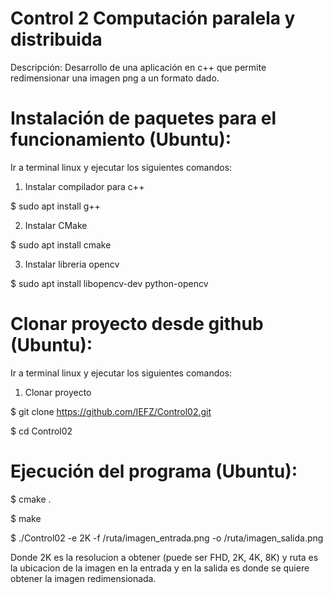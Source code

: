 Control 2 Computación paralela y distribuida
=====================

Descripción: Desarrollo de una aplicación en c++ que permite redimensionar una imagen png a un formato dado.

Instalación de paquetes para el funcionamiento (Ubuntu):
=====================

Ir a terminal linux y ejecutar los siguientes comandos:

1. Instalar compilador para c++

  $ sudo apt install g++

2. Instalar CMake

  $ sudo apt install cmake

3. Instalar libreria opencv

  $ sudo apt install libopencv-dev python-opencv

Clonar proyecto desde github (Ubuntu):
====================

Ir a terminal linux y ejecutar los siguientes comandos:

1. Clonar proyecto

  $ git clone https://github.com/IEFZ/Control02.git

  $ cd Control02

Ejecución del programa (Ubuntu):
====================

  $ cmake .

  $ make

  $ ./Control02 -e 2K -f /ruta/imagen_entrada.png -o /ruta/imagen_salida.png

Donde 2K es la resolucion a obtener (puede ser FHD, 2K, 4K, 8K) y ruta es la ubicacion de la imagen en la entrada y en la salida es donde se quiere obtener la imagen redimensionada.
